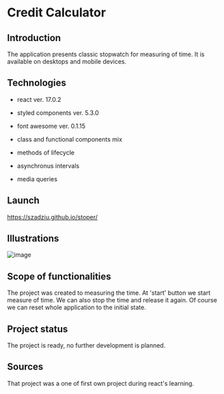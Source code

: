 # Credit Calculator

## Introduction

The application presents classic stopwatch for measuring of time. It is available on desktops and mobile devices.

## Technologies

* react ver. 17.0.2
* styled components ver. 5.3.0
* font awesome ver. 0.1.15

* class and functional components mix
* methods of lifecycle 
* asynchronus intervals 
* media queries

## Launch

https://szadziu.github.io/stoper/

## Illustrations

![image](https://user-images.githubusercontent.com/73105872/153708167-18f2073d-8580-4227-805b-8f3833f17237.png)

## Scope of functionalities

The project was created to measuring the time. At 'start' button we start measure of time. We can also stop the time and release it again. Of course we can reset whole application to the initial state.

## Project status

The project is ready, no further development is planned.

## Sources

That project was a one of first own project during react's learning.
